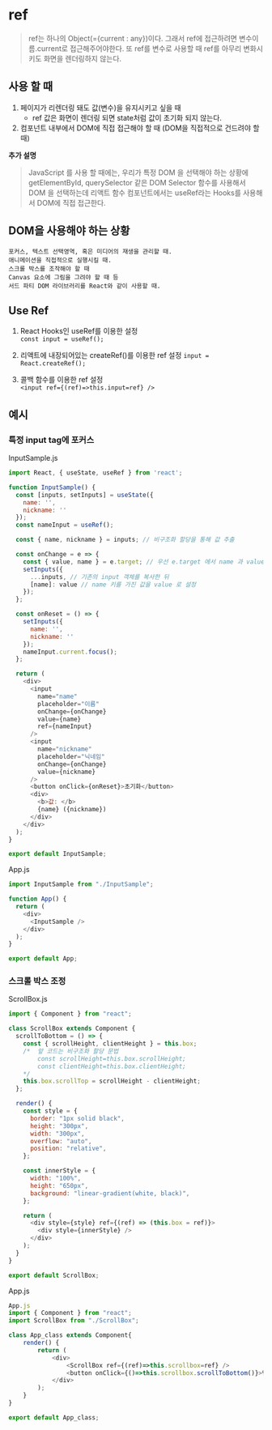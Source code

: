 # ref
> ref는 하나의 Object(={current : any})이다.
그래서 ref에 접근하려면 변수이름.current로 접근해주어야한다.
또 ref를 변수로 사용할 때 ref를 아무리 변화시키도 화면을 렌더링하지 않는다.

## 사용 할 때
1. 페이지가 리렌더링 돼도 값(변수)을 유지시키고 싶을 때
    - ref 값은 화면이 렌더링 되면 state처럼 값이 초기화 되지 않는다.
2. 컴포넌트 내부에서 DOM에 직접 접근해야 할 때 (DOM을 직접적으로 건드려야 할 때)

 **추가 설명**
> JavaScript 를 사용 할 때에는, 우리가 특정 DOM 을 선택해야 하는 상황에
getElementById, querySelector 같은 DOM Selector 함수를 사용해서 DOM 을 선택하는데
리액트 함수 컴포넌트에서는 useRef라는 Hooks를 사용해서 DOM에 직접 접근한다.

## DOM을 사용해야 하는 상황
```
포커스, 텍스트 선택영역, 혹은 미디어의 재생을 관리할 때.
애니메이션을 직접적으로 실행시킬 때.
스크롤 박스를 조작해야 할 때
Canvas 요소에 그림을 그려야 할 때 등
서드 파티 DOM 라이브러리를 React와 같이 사용할 때.
```

## Use  Ref
1. React Hooks인 useRef를 이용한 설정  
`const input = useRef();`

2. 리액트에 내장되어있는 createRef()를 이용한 ref 설정
`input = React.createRef();`

3. 콜백 함수를 이용한 ref 설정  
`<input ref={(ref)=>this.input=ref} />`

## 예시

### 특정 input tag에 포커스
InputSample.js
```js
import React, { useState, useRef } from 'react';

function InputSample() {
  const [inputs, setInputs] = useState({
    name: '',
    nickname: ''
  });
  const nameInput = useRef();

  const { name, nickname } = inputs; // 비구조화 할당을 통해 값 추출

  const onChange = e => {
    const { value, name } = e.target; // 우선 e.target 에서 name 과 value 를 추출
    setInputs({
      ...inputs, // 기존의 input 객체를 복사한 뒤
      [name]: value // name 키를 가진 값을 value 로 설정
    });
  };

  const onReset = () => {
    setInputs({
      name: '',
      nickname: ''
    });
    nameInput.current.focus();
  };

  return (
    <div>
      <input
        name="name"
        placeholder="이름"
        onChange={onChange}
        value={name}
        ref={nameInput}
      />
      <input
        name="nickname"
        placeholder="닉네임"
        onChange={onChange}
        value={nickname}
      />
      <button onClick={onReset}>초기화</button>
      <div>
        <b>값: </b>
        {name} ({nickname})
      </div>
    </div>
  );
}

export default InputSample;
```

App.js
```js
import InputSample from "./InputSample";

function App() {
  return (
    <div>
      <InputSample />
    </div>
  );
}

export default App;
```

### 스크롤 박스 조정
ScrollBox.js
```js
import { Component } from "react";

class ScrollBox extends Component {
  scrollToBottom = () => {
    const { scrollHeight, clientHeight } = this.box;
    /*  앞 코드는 비구조화 할당 문법
        const scrollHeight=this.box.scrollHeight;
        const clientHeight=this.box.clientHeight;
    */
    this.box.scrollTop = scrollHeight - clientHeight;
  };

  render() {
    const style = {
      border: "1px solid black",
      height: "300px",
      width: "300px",
      overflow: "auto",
      position: "relative",
    };

    const innerStyle = {
      width: "100%",
      height: "650px",
      background: "linear-gradient(white, black)",
    };

    return (
      <div style={style} ref={(ref) => (this.box = ref)}>
        <div style={innerStyle} />
      </div>
    );
  }
}

export default ScrollBox;
```
App.js
```js
App.js
import { Component } from "react";
import ScrollBox from "./ScrollBox";

class App_class extends Component{
    render() {
        return (
            <div>
                <ScrollBox ref={(ref)=>this.scrollbox=ref} />
                <button onClick={()=>this.scrollbox.scrollToBottom()}>맨 밑으로</button>
            </div>
        );
    }
}

export default App_class;
```
